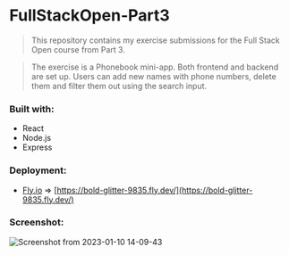 # FullStackOpen-Part3

> This repository contains my exercise submissions for the Full Stack Open course from Part 3. 

> The exercise is a Phonebook mini-app. Both frontend and backend are set up.
> Users can add new names with phone numbers, delete them and filter them out using the search input.

### Built with:

* React
* Node.js
* Express

### Deployment:

* [Fly.io](https://fly.io/) => [https://bold-glitter-9835.fly.dev/](https://bold-glitter-9835.fly.dev/)

### Screenshot:

![Screenshot from 2023-01-10 14-09-43](https://user-images.githubusercontent.com/79658534/211548175-fb9eb196-b625-4a87-b024-1b5f48800cec.png)
